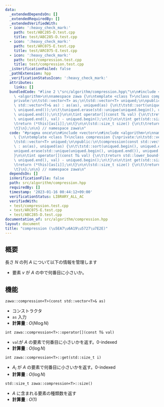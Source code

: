 ```yaml
---
data:
  _extendedDependsOn: []
  _extendedRequiredBy: []
  _extendedVerifiedWith:
  - icon: ':heavy_check_mark:'
    path: test/ABC285-D.test.cpp
    title: test/ABC285-D.test.cpp
  - icon: ':heavy_check_mark:'
    path: test/ARC075-E.test.cpp
    title: test/ARC075-E.test.cpp
  - icon: ':heavy_check_mark:'
    path: test/compression.test.cpp
    title: test/compression.test.cpp
  _isVerificationFailed: false
  _pathExtension: hpp
  _verificationStatusIcon: ':heavy_check_mark:'
  attributes:
    links: []
  bundledCode: "#line 2 \"src/algorithm/compression.hpp\"\n\n#include <vector>\n#include\
    \ <algorithm>\n\nnamespace zawa {\n\ntemplate <class T>\nclass compression {\n\
    private:\n\tstd::vector<T> as;\n\tstd::vector<T> uniqued;\n\npublic:\n\tcompression(const\
    \ std::vector<T>& as) : as(as), uniqued(as) {\n\t\tstd::sort(uniqued.begin(),\
    \ uniqued.end());\n\t\tuniqued.erase(std::unique(uniqued.begin(), uniqued.end()),\
    \ uniqued.end());\n\t}\n\n\tint operator[](const T& val) {\n\t\treturn std::lower_bound(uniqued.begin(),\
    \ uniqued.end(), val) - uniqued.begin();\n\t}\n\n\tint get(std::size_t i) {\n\t\
    \treturn (*this)[as[i]];\n\t}\n\n\tstd::size_t size() {\n\t\treturn uniqued.size();\n\
    \t}\n};\n\n} // namespace zawa\n"
  code: "#pragma once\n\n#include <vector>\n#include <algorithm>\n\nnamespace zawa\
    \ {\n\ntemplate <class T>\nclass compression {\nprivate:\n\tstd::vector<T> as;\n\
    \tstd::vector<T> uniqued;\n\npublic:\n\tcompression(const std::vector<T>& as)\
    \ : as(as), uniqued(as) {\n\t\tstd::sort(uniqued.begin(), uniqued.end());\n\t\t\
    uniqued.erase(std::unique(uniqued.begin(), uniqued.end()), uniqued.end());\n\t\
    }\n\n\tint operator[](const T& val) {\n\t\treturn std::lower_bound(uniqued.begin(),\
    \ uniqued.end(), val) - uniqued.begin();\n\t}\n\n\tint get(std::size_t i) {\n\t\
    \treturn (*this)[as[i]];\n\t}\n\n\tstd::size_t size() {\n\t\treturn uniqued.size();\n\
    \t}\n};\n\n} // namespace zawa\n"
  dependsOn: []
  isVerificationFile: false
  path: src/algorithm/compression.hpp
  requiredBy: []
  timestamp: '2023-01-16 00:44:12+09:00'
  verificationStatus: LIBRARY_ALL_AC
  verifiedWith:
  - test/compression.test.cpp
  - test/ARC075-E.test.cpp
  - test/ABC285-D.test.cpp
documentation_of: src/algorithm/compression.hpp
layout: document
title: "compression (\u5EA7\u6A19\u5727\u7E2E)"
---
```


## 概要
長さ $N$ の列 $A$ について以下の情報を管理します
- 要素 $v$ が $A$ の中で何番目に小さいか。

## 機能

`zawa::compression<T>(const std::vector<T>& as)`
- コンストラクタ
- `as` 入力
- **計算量** : $O(N\log N)$

`int zawa::compression<T>::operator[](const T& val)`
- `val`が $A$ の要素で何番目に小さいかを返す。0-indexed
- **計算量** : $O(\log N)$

`int zawa::compression<T>::get(std::size_t i)`
- $A_i$ が $A$ の要素で何番目に小さいかを返す。0-indexed
- **計算量** : $O(\log N)$

`std::size_t zawa::compression<T>::size()`
- $A$ に含まれる要素の種類数を返す
- **計算量** : $O(1)$
